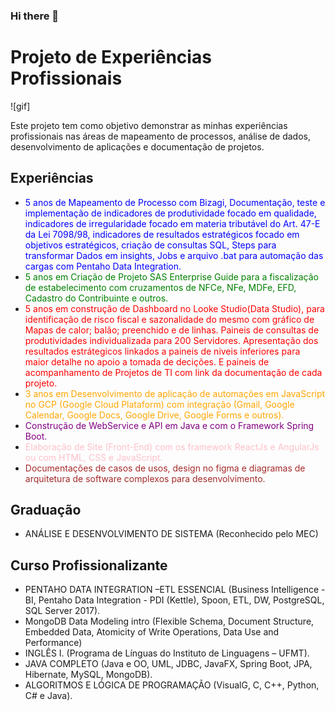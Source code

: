 ### Hi there 👋

<!--
**RodrigoDeOliveiraSilva/RodrigoDeOliveiraSilva** is a ✨ _special_ ✨ repository because its `README.md` (this file) appears on your GitHub profile.
- 🔭 I’m currently working on ...
- 🌱 I’m currently learning ...
- 👯 I’m looking to collaborate on ...
- 🤔 I’m looking for help with ...
- 💬 Ask me about ...
- 📫 How to reach me: ...
- 😄 Pronouns: ...
- ⚡ Fun fact: ...
-->
# Projeto de Experiências Profissionais

![gif]

Este projeto tem como objetivo demonstrar as minhas experiências profissionais nas áreas de mapeamento de processos, análise de dados, desenvolvimento de aplicações e documentação de projetos.

## Experiências

- <span style="color:blue">5 anos de Mapeamento de Processo com Bizagi, Documentação, teste e implementação de indicadores de produtividade focado em qualidade, indicadores de irregularidade focado em materia tributável do Art. 47-E da Lei 7098/98, indicadores de resultados estratégicos focado em objetivos estratégicos, criação de consultas SQL, Steps para transformar Dados em insights, Jobs e arquivo .bat para automação das cargas com Pentaho Data Integration.</span>
- <span style="color:green">5 anos em Criação de Projeto SAS Enterprise Guide para a fiscalização de estabelecimento com cruzamentos de NFCe, NFe, MDFe, EFD, Cadastro do Contribuinte e outros.</span>
- <span style="color:red">5 anos em construção de Dashboard no Looke Studio(Data Studio), para identificação de risco fiscal e sazonalidade do mesmo com gráfico de Mapas de calor; balão; preenchido e de linhas. Paineis de consultas de produtividades individualizada para 200 Servidores. Apresentação dos resultados estrátegicos linkados a paineis de niveis inferiores para maior detalhe no apoio a tomada de decições. E paineis de acompanhamento de Projetos de TI com link da documentação de cada projeto.</span>
- <span style="color:orange">3 anos em Desenvolvimento de aplicação de automações em JavaScript no GCP (Google Cloud Plataform) com integração (Gmail, Google Calendar, Google Docs, Google Drive, Google Forms e outros).</span>
- <span style="color:purple">Construção de WebService e API em Java e com o Framework Spring Boot.</span>
- <span style="color:pink">Elaboração de Site (Front-End) com os framework ReactJs e AngularJs ou com HTML, CSS e JavaScript.</span>
- <span style="color:brown">Documentações de casos de usos, design no figma e diagramas de arquitetura de software complexos para desenvolvimento.</span>

## Graduação

- ANÁLISE E DESENVOLVIMENTO DE SISTEMA (Reconhecido pelo MEC)

## Curso Profissionalizante

- PENTAHO DATA INTEGRATION –ETL ESSENCIAL (Business Intelligence - BI, Pentaho Data Integration - PDI (Kettle), Spoon, ETL, DW, PostgreSQL, SQL Server 2017).
- MongoDB Data Modeling intro (Flexible Schema, Document Structure, Embedded Data, Atomicity of Write Operations, Data Use and Performance)
- INGLÊS I. (Programa de Línguas do Instituto de Linguagens – UFMT).
- JAVA COMPLETO (Java e OO, UML, JDBC, JavaFX, Spring Boot, JPA, Hibernate, MySQL, MongoDB).
- ALGORITMOS E LÓGICA DE PROGRAMAÇÃO (VisualG, C, C++, Python, C# e Java).
